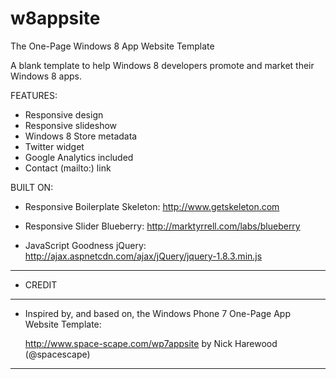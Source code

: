 w8appsite
=========

The One-Page Windows 8 App Website Template

A blank template to help Windows 8 developers promote and market their Windows 8 apps.

FEATURES:

- Responsive design
- Responsive slideshow
- Windows 8 Store metadata
- Twitter widget
- Google Analytics included
- Contact (mailto:) link

BUILT ON:

+ Responsive Boilerplate
  Skeleton: http://www.getskeleton.com

+ Responsive Slider
  Blueberry: http://marktyrrell.com/labs/blueberry

+ JavaScript Goodness
  jQuery: http://ajax.aspnetcdn.com/ajax/jQuery/jquery-1.8.3.min.js

-------------------------------------------------------------------------------
+ CREDIT
-------------------------------------------------------------------------------

+ Inspired by, and based on, the Windows Phone 7 One-Page App Website Template:

  http://www.space-scape.com/wp7appsite 
  by Nick Harewood (@spacescape)

-------------------------------------------------------------------------------

